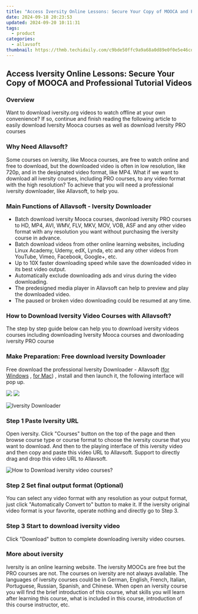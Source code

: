 ```yaml
---
title: "Access Iversity Online Lessons: Secure Your Copy of MOOCA and Professional Tutorial Videos"
date: 2024-09-18 20:23:53
updated: 2024-09-20 10:11:31
tags:
  - product
categories:
  - allavsoft
thumbnail: https://thmb.techidaily.com/c9bde50ffc9a9a68a0d89e0f0e5e46cd2e144cb4ea5d9637c925f68f1f756db1.jpg
---
```


## Access Iversity Online Lessons: Secure Your Copy of MOOCA and Professional Tutorial Videos

### Overview

Want to download iversity.org videos to watch offline at your own convenience? If so, continue and finish reading the following article to easily download Iversity Mooca courses as well as download Iversity PRO courses

### Why Need Allavsoft?

Some courses on iversity, like Mooca courses, are free to watch online and free to download, but the downloaded video is often in low resolution, like 720p, and in the designated video format, like MP4\. What if we want to download all iversity courses, including PRO courses, to any video format with the high resolution? To achieve that you will need a professional iversity downloader, like Allavsoft, to help you.

### Main Functions of Allavsoft - Iversity Downloader

* Batch download iversity Mooca courses, dwonload iversity PRO courses to HD, MP4, AVI, WMV, FLV, MKV, MOV, VOB, ASF and any other video format with any resolution you want without purchasing the iversity course in advance.
* Batch download videos from other online learning websites, including Linux Academy, Udemy, edX, Lynda, etc and any other videos from YouTube, Vimeo, Facebook, Google+, etc.
* Up to 10X faster downloading speed while save the downloaded video in its best video output.
* Automatically exclude downloading ads and virus during the video downloading.
* The predesigned media player in Allavsoft can help to preview and play the downloaded video.
* The paused or broken video downloading could be resumed at any time.

### How to Download Iversity Video Courses with Allavsoft?

The step by step guide below can help you to download iversity videos courses including downloading Iversity Mooca courses and dwonloading iversity PRO course

### Make Preparation: Free download Iversity Downloader

Free download the professional Iversity Downloader - Allavsoft ([for Windows](https://tools.techidaily.com/allavsoft/products/) , [for Mac](https://tools.techidaily.com/allavsoft/products/)) , install and then launch it, the following interface will pop up.

[![](https://www.allavsoft.com/how-to/../images/how-to/free-download-win.jpg)](https://tools.techidaily.com/allavsoft/products/) [![](https://www.allavsoft.com/how-to/../images/how-to/free-download-mac.jpg)](https://tools.techidaily.com/allavsoft/products/)

![Iversity Downloader](https://www.allavsoft.com/how-to/../images/allavsoft/screen-shot-600.jpg)

### Step 1 Paste Iversity URL

Open iversity. Click "Courses" button on the top of the page and then browse course type or course format to choose the iversity course that you want to download. And then to the playing interface of this iversity video and then copy and paste this video URL to Allavsoft. Support to directly drag and drop this video URL to Allavsoft.

![How to Download iversity video courses?](https://www.allavsoft.com/how-to/../images/how-to/download-rtmp-video/download-rtmp-video.jpg)

### Step 2 Set final output format (Optional)

You can select any video format with any resolution as your output format, just click "Automatically Convert to" button to make it. If the iversity original video format is your favorite, operate nothing and directly go to Step 3.

### Step 3 Start to download iversity video

Click "Download" button to complete downloading iversity video courses.

### More about iversity

Iversity is an online learning website. The iversity MOOCs are free but the PRO courses are not. The courses on iversity are not always available. The languages of iversity courses could be in German, English, French, Italian, Portuguese, Russian, Spanish, and Chinese. When open an iversity course you will find the brief introduction of this course, what skills you will learn after learning this course, what is included in this course, introduction of this course instructor, etc.

<ins class="adsbygoogle"
     style="display:block"
     data-ad-format="autorelaxed"
     data-ad-client="ca-pub-7571918770474297"
     data-ad-slot="1223367746"></ins>



<ins class="adsbygoogle"
     style="display:block"
     data-ad-client="ca-pub-7571918770474297"
     data-ad-slot="8358498916"
     data-ad-format="auto"
     data-full-width-responsive="true"></ins>
